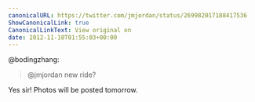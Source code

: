 ```yaml
---
canonicalURL: https://twitter.com/jmjordan/status/269982017188417536
ShowCanonicalLink: true
CanonicalLinkText: View original on
date: 2012-11-18T01:55:03+00:00
---
```

@bodingzhang:

> @jmjordan new ride?

Yes sir! Photos will be posted tomorrow.